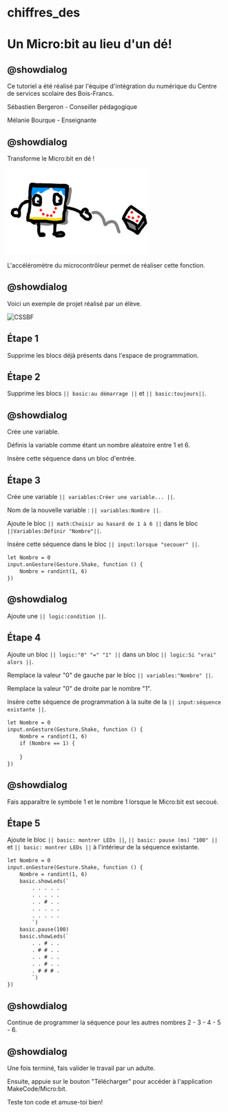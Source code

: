 # chiffres_des
# Un Micro:bit au lieu d'un dé!

## @showdialog
Ce tutoriel a été réalisé par l'équipe d'intégration du numérique du Centre de services scolaire des Bois-Francs.

Sébastien Bergeron - Conseiller pédagogique

Mélanie Bourque - Enseignante

## @showdialog
Transforme le Micro:bit en dé !

![CSSBF](https://github.com/sbergeroncp/tuto/blob/master/dice.png?raw=true)

L'accéléromètre du microcontrôleur permet de réaliser cette fonction.

## @showdialog
Voici un exemple de projet réalisé par un élève.

![CSSBF](https://github.com/sbergeroncp/tuto/blob/master/micro_bit_lancer_de.gif?raw=true)


## Étape 1

Supprime les blocs déjà présents dans l'espace de programmation.  

## Étape 2

Supprime les blocs ``|| basic:au démarrage ||`` et ``|| basic:toujours||``.

## @showdialog
Crée une variable.

Définis la variable comme étant un nombre aléatoire entre 1 et 6.

Insère cette séquence dans un bloc d'entrée.

## Étape 3

Crée une variable ``|| variables:Créer une variable... ||``.

Nom de la nouvelle variable : ``|| variables:Nombre ||``.

Ajoute le bloc ``|| math:Choisir au hasard de 1 à 6 ||`` dans le bloc ``||Variables:Définir "Nombre"||``.

Insère cette séquence dans le bloc ``|| input:lorsque "secouer" ||``.

```blocks
let Nombre = 0
input.onGesture(Gesture.Shake, function () {
    Nombre = randint(1, 6)
})
```

## @showdialog
Ajoute une ``|| logic:condition ||``.

## Étape 4

Ajoute un bloc ``|| logic:"0" "=" "1" ||`` dans un bloc ``|| logic:Si "vrai" alors ||``.

Remplace la valeur "0" de gauche par le bloc ``|| variables:"Nombre" ||``.

Remplace la valeur "0" de droite par le nombre "1".

Insère cette séquence de programmation à la suite de la ``|| input:séquence existante ||``.

```blocks
let Nombre = 0
input.onGesture(Gesture.Shake, function () {
    Nombre = randint(1, 6)
    if (Nombre == 1) {
        
    }
})
```

## @showdialog
Fais apparaître le symbole 1 et le nombre 1 lorsque le Micro:bit est secoué. 

## Étape 5

Ajoute le bloc ``|| basic: montrer LEDs ||``,  ``|| basic: pause (ms) "100" ||`` et ``|| basic: montrer LEDs ||`` à l'intérieur de la séquence existante.

```blocks
let Nombre = 0
input.onGesture(Gesture.Shake, function () {
    Nombre = randint(1, 6)
    basic.showLeds(`
        . . . . .
        . . . . .
        . . # . .
        . . . . .
        . . . . .
        `)
    basic.pause(100)
    basic.showLeds(`
        . . # . .
        . # # . .
        . . # . .
        . . # . .
        . # # # .
        `)
})
```

## @showdialog
Continue de programmer la séquence pour les autres nombres 2 - 3 - 4 - 5 - 6.

## @showdialog
Une fois terminé, fais valider le travail par un adulte.

Ensuite, appuie sur le bouton "Télécharger" pour accéder à l'application MakeCode/Micro:bit.

Teste ton code et amuse-toi bien!